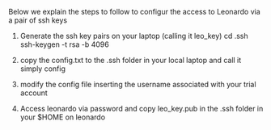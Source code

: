 Below we explain the steps to follow to configur the access to Leonardo via a pair of ssh keys

1. Generate the ssh key pairs on your laptop (calling it leo_key)
cd .ssh
ssh-keygen -t rsa -b 4096


2. copy the config.txt to the .ssh folder in your local laptop and call it simply config

3. modify the config file inserting the username associated with your trial account

4. Access leonardo via password and copy leo_key.pub in the .ssh folder in your $HOME on leonardo
